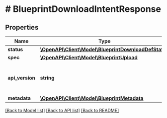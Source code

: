 # # BlueprintDownloadIntentResponse

## Properties

Name | Type | Description | Notes
------------ | ------------- | ------------- | -------------
**status** | [**\OpenAPI\Client\Model\BlueprintDownloadDefStatus**](BlueprintDownloadDefStatus.md) |  |
**spec** | [**\OpenAPI\Client\Model\BlueprintUpload**](BlueprintUpload.md) |  |
**api_version** | **string** | API Version of the Nutanix v3 API framework. | [default to '3.1.0']
**metadata** | [**\OpenAPI\Client\Model\BlueprintMetadata**](BlueprintMetadata.md) |  |

[[Back to Model list]](../../README.md#models) [[Back to API list]](../../README.md#endpoints) [[Back to README]](../../README.md)
